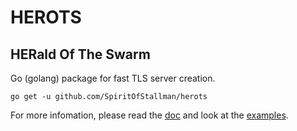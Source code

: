 # HEROTS
## HERald Of The Swarm

Go (golang) package for fast TLS server creation.

```
go get -u github.com/SpiritOfStallman/herots
```

For more infomation, please read the [doc](http://godoc.org/github.com/iu0v1/herots) and look at the [examples](https://github.com/iu0v1/herots/tree/master/example).
